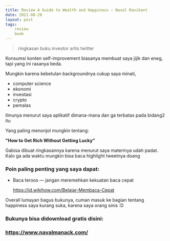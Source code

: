 ```yaml
---
title: Review A Guide to Wealth and Happiness — Naval Ravikant
date: 2021-08-28
layout: post
tags:  
    review
    book
---
```


> ringkasan buku investor artis twitter

Konsumsi konten self-improvement biasanya membuat saya jijik dan eneg, tapi yang ini rasanya beda. 

Mungkin karena kebetulan backgroundnya cukup saya minati, 

- computer science
- ekonomi
- investasi
- crypto
- pemalas

Ilmunya menurut saya aplikatif dimana-mana dan ga terbatas pada bidang2 itu

Yang paling menonjol mungkin tentang: 

**"How to Get Rich Without Getting Lucky"**



Gabisa dibuat ringkasannya karena menurut saya materinya udah padat. Kalo ga ada waktu mungkin bisa baca highlight tweetnya doang

### **Poin paling penting yang saya dapat:**

- Baca teroos — jangan meremehkan kekuatan baca cepat

  https://id.wikihow.com/Belajar-Membaca-Cepat



Overall lumayan bagus bukunya, cuman masuk ke bagian tentang happiness saya kurang suka, karena saya orang sinis :D



### Bukunya bisa didownload gratis disini:

### https://www.navalmanack.com/
